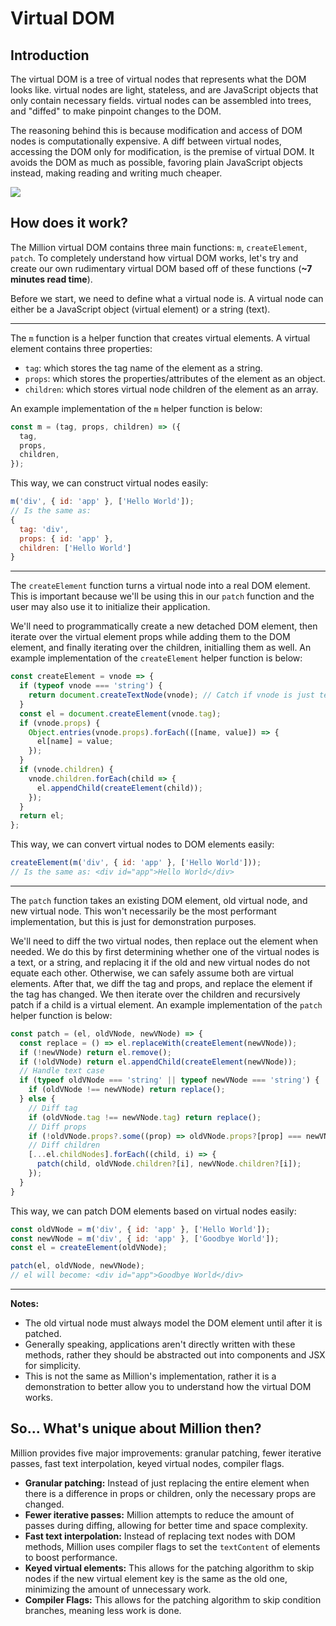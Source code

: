 # Virtual DOM

## Introduction

The virtual DOM is a tree of virtual nodes that represents what the DOM looks like. virtual nodes are light, stateless, and are JavaScript objects that only contain necessary fields. virtual nodes can be assembled into trees, and "diffed" to make pinpoint changes to the DOM.

The reasoning behind this is because modification and access of DOM nodes is computationally expensive. A diff between virtual nodes, accessing the DOM only for modification, is the premise of virtual DOM. It avoids the DOM as much as possible, favoring plain JavaScript objects instead, making reading and writing much cheaper.

![](https://raw.githubusercontent.com/millionjs/docs/master/.github/assets/vdom.png)

## How does it work?

The Million virtual DOM contains three main functions: `m`, `createElement`, `patch`. To completely understand how virtual DOM works, let's try and create our own rudimentary virtual DOM based off of these functions (**~7 minutes read time**).

Before we start, we need to define what a virtual node is. A virtual node can either be a JavaScript object (virtual element) or a string (text).

---

The `m` function is a helper function that creates virtual elements. A virtual element contains three properties:

- `tag`: which stores the tag name of the element as a string.
- `props`: which stores the properties/attributes of the element as an object.
- `children`: which stores virtual node children of the element as an array.

An example implementation of the `m` helper function is below:

```js
const m = (tag, props, children) => ({
  tag,
  props,
  children,
});
```

This way, we can construct virtual nodes easily:

```js
m('div', { id: 'app' }, ['Hello World']);
// Is the same as:
{
  tag: 'div',
  props: { id: 'app' },
  children: ['Hello World']
}
```

---

The `createElement` function turns a virtual node into a real DOM element. This is important because we'll be using this in our `patch` function and the user may also use it to initialize their application.

We'll need to programmatically create a new detached DOM element, then iterate over the virtual element props while adding them to the DOM element, and finally iterating over the children, initialling them as well. An example implementation of the `createElement` helper function is below:

```js
const createElement = vnode => {
  if (typeof vnode === 'string') {
    return document.createTextNode(vnode); // Catch if vnode is just text
  }
  const el = document.createElement(vnode.tag);
  if (vnode.props) {
    Object.entries(vnode.props).forEach(([name, value]) => {
      el[name] = value;
    });
  }
  if (vnode.children) {
    vnode.children.forEach(child => {
      el.appendChild(createElement(child));
    });
  }
  return el;
};
```

This way, we can convert virtual nodes to DOM elements easily:

```jsx
createElement(m('div', { id: 'app' }, ['Hello World']));
// Is the same as: <div id="app">Hello World</div>
```

---

The `patch` function takes an existing DOM element, old virtual node, and new virtual node. This won't necessarily be the most performant implementation, but this is just for demonstration purposes.

We'll need to diff the two virtual nodes, then replace out the element when needed. We do this by first determining whether one of the virtual nodes is a text, or a string, and replacing it if the old and new virtual nodes do not equate each other. Otherwise, we can safely assume both are virtual elements. After that, we diff the tag and props, and replace the element if the tag has changed. We then iterate over the children and recursively patch if a child is a virtual element. An example implementation of the `patch` helper function is below:

```js
const patch = (el, oldVNode, newVNode) => {
  const replace = () => el.replaceWith(createElement(newVNode));
  if (!newVNode) return el.remove();
  if (!oldVNode) return el.appendChild(createElement(newVNode));
  // Handle text case
  if (typeof oldVNode === 'string' || typeof newVNode === 'string') {
    if (oldVNode !== newVNode) return replace();
  } else {
    // Diff tag
    if (oldVNode.tag !== newVNode.tag) return replace();
    // Diff props
    if (!oldVNode.props?.some((prop) => oldVNode.props?[prop] === newVNode.props?[prop])) return replace();
    // Diff children
    [...el.childNodes].forEach((child, i) => {
      patch(child, oldVNode.children?[i], newVNode.children?[i]);
    });
  }
}
```

This way, we can patch DOM elements based on virtual nodes easily:

```js
const oldVNode = m('div', { id: 'app' }, ['Hello World']);
const newVNode = m('div', { id: 'app' }, ['Goodbye World']);
const el = createElement(oldVNode);

patch(el, oldVNode, newVNode);
// el will become: <div id="app">Goodbye World</div>
```

---

**Notes:**

- The old virtual node must always model the DOM element until after it is patched.
- Generally speaking, applications aren't directly written with these methods, rather they should be abstracted out into components and JSX for simplicity.
- This is not the same as Million's implementation, rather it is a demonstration to better allow you to understand how the virtual DOM works.

## So... What's unique about Million then?

Million provides five major improvements: granular patching, fewer iterative passes, fast text interpolation, keyed virtual nodes, compiler flags.

- **Granular patching:** Instead of just replacing the entire element when there is a difference in props or children, only the necessary props are changed.
- **Fewer iterative passes:** Million attempts to reduce the amount of passes during diffing, allowing for better time and space complexity.
- **Fast text interpolation:** Instead of replacing text nodes with DOM methods, Million uses compiler flags to set the `textContent` of elements to boost performance.
- **Keyed virtual elements:** This allows for the patching algorithm to skip nodes if the new virtual element key is the same as the old one, minimizing the amount of unnecessary work.
- **Compiler Flags:** This allows for the patching algorithm to skip condition branches, meaning less work is done.
